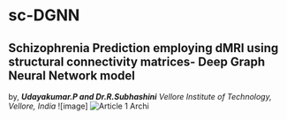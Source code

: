 # sc-DGNN
## Schizophrenia Prediction employing dMRI using structural connectivity matrices- Deep Graph Neural Network model
by, _**Udayakumar.P and Dr.R.Subhashini**_
_Vellore Institute of Technology, Vellore, India_
![image] ![Article 1 Archi](https://github.com/udayameister/sc-DGNN/assets/13063426/747d49b2-6ac4-4000-881b-5671c4892fdd)
